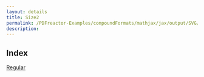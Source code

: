 ```yaml
---
layout: details
title: Size2
permalink: /PDFreactor-Examples/compoundFormats/mathjax/jax/output/SVG/fonts/TeX/Size2/
description: 
---
```


## Index
<div class="boxes">
                            <a href="/compare.html2pdf.tools/PDFreactor-Examples/compoundFormats/mathjax/jax/output/SVG/fonts/TeX/Size2/Regular/">
                                Regular
                            </a>
</div>


